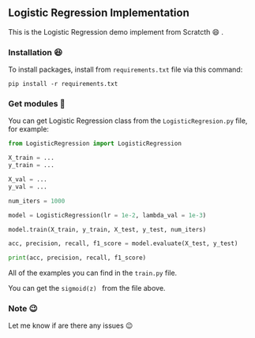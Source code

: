 ## Logistic Regression Implementation

This is the Logistic Regression demo implement from Scratcth :smile: .

### Installation :laughing:

To install packages, install from ```requirements.txt``` file via this command:
```
pip install -r requirements.txt
```

### Get modules :space_invader:
You can get Logistic Regression class from the ```LogisticRegresion.py``` file, for example:
```python
from LogisticRegression import LogisticRegression

X_train = ...
y_train = ...

X_val = ...
y_val = ...

num_iters = 1000

model = LogisticRegression(lr = 1e-2, lambda_val = 1e-3)

model.train(X_train, y_train, X_test, y_test, num_iters)

acc, precision, recall, f1_score = model.evaluate(X_test, y_test)

print(acc, precision, recall, f1_score)

```

All of the examples you can find in the ```train.py``` file.

You can get the ```sigmoid(z) ``` from the file above.

### Note :wink:

Let me know if are there any issues :wink: